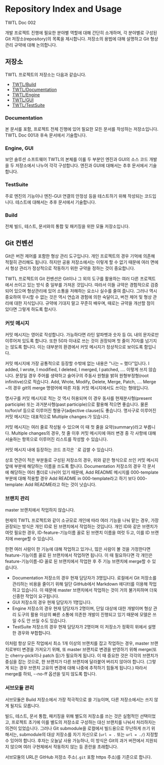 # Repository Index and Usage

TWTL Doc 002

개발 프로젝트 진행에 필요한 분야별 역할에 대해 간단히 소개하며, 각 분야별로 구성된 Git 저장소(repository)의 목록을 제시합니다. 저장소의 용법에 대해 설명하고 Git 형상 관리 규약에 대해 논의합니다.

## 저장소

TWTL 프로젝트의 저장소는 다음과 같습니다.

* [TWTL/Build](https://github.com/TWTL/Build)
* [TWTL/Documentation](https://github.com/TWTL/Documentation)
* [TWTL/Engine](https://github.com/TWTL/Engine)
* [TWTL/GUI](https://github.com/TWTL/GUI)
* [TWTL/TestSuite](https://github.com/TWTL/TestSuite)

### Documentation

본 문서를 포함, 프로젝트 전체 진행에 있어 필요한 모든 문서를 작성하는 저장소입니다. TWTL Doc 001과 후속 문서에서 기술합니다.

### Engine, GUI

보안 솔루션 소프트웨어 TWTL의 본체를 이룰 두 부분인 엔진과 GUI의 소스 코드 개발을 두 저장소에서 나누어 각각 구성합니다. 엔진과 GUI에 대해서는 추후 문서에서 기술합니다.

### TestSuite

주로 엔진의 기능이나 엔진-GUI 연결의 안정성 등을 테스트하기 위해 작성되는 코드입니다. 테스트에 대해서는 추후 문서에서 기술합니다.

### Build

전체 빌드, 테스트, 문서와의 통합 및 패키징을 위한 모듈 저장소입니다.

## Git 컨벤션

Git은 버전 제어를 포함한 형상 관리 도구입니다. 개인 프로젝트의 경우 기억에 의존해 적절히 관리해도 됩니다. 하지만 공용 저장소에서는 이렇게 할 수 없기 때문에 여러 면에서 형상 관리가 정상적으로 작동하기 위한 규약을 정하는 것이 중요합니다.

TWTL 프로젝트의 Git 컨벤션은 Git이나 그 외의 도구를 활용하는 여러 다른 프로젝트에서 쓰이고 있는 방식 중 일부를 가져온 것입니다. 따라서 이들 규약은 경험적으로 검증되어 있으며 형상관리에 있어 소통을 저해하는 요소나 실수를 줄여 줍니다. 그러나 역시 중요하여 무시할 수 없는 것은 역시 연습과 경험에 의한 숙달이고, 버전 제어 및 형상 관리에 대한 지식입니다. 규약에 기대지 말고 꾸준히 배우며, 때로는 규약을 개선할 점이 있다면 그렇게 하도록 합시다.

### 커밋 메시지

커밋 메시지는 영어로 작성합니다. 가능하다면 라틴 알파벳과 숫자 등 GL 내의 문자로만 이루어져 있도록 합니다. 또한 50자 이내로 쓰는 것이 권장되며 첫 줄이 70자를 넘기지는 않도록 합니다. 이는 대부분의 환경에서 커밋 메시지가 정상적으로 보이도록 함입니다.

커밋 메시지에 가장 공통적으로 등장할 수밖에 없는 내용은 "나는 ~ 했다"입니다. I added, I wrote, I modified, I deleted, I merged, I patched, …. 이렇게 쓰지 않습니다. 문장일 경우 주어를 생략하고 술어구의 주동사 원형을 밝혀 원형부정형(root infinitive)으로 적습니다. Add, Wrote, Modify, Delete, Merge, Patch, …. Merge ~의 경우 git의 merge 명령어에 따른 자동 커밋 메시지에서도 쓰이는 형태입니다.

명사구를 커밋 메시지로 적는 것 역시 허용되며 이 경우 동사를 현재분사형(present participle) 또는 과거분사형(past participle)으로 활용해 적으면 좋습니다. 물론 to/for/of 등으로 이루어진 형용구(adjective clause)도 좋습니다. 명사구로 이루어진 커밋 메시지는 대표적으로 Multiple changes:가 있습니다.

커밋 메시지는 여러 줄로 작성될 수 있으며 이 때 첫 줄을 요약(summary)라고 부릅니다. Multiple changes의 경우, 첫 줄 이후 커밋 메시지에 여러 변경 중 각 사항에 대해 서술하는 항목으로 이루어진 리스트를 작성할 수 있습니다.

커밋 메시지 내에 등장하는 코드 조각은 `` ` ``로 감쌀 수 있습니다.

상호 연관이 적은 부분들로 구성된 저장소의 경우, 위와 같은 형식으로 쓰인 커밋 메시지 앞에 부분에 해당하는 이름을 쓰도록 합니다. Documentation 저장소의 경우 각 문서에 해당하는 여러 폴더로 나뉘어 있기 때문에, Add README 메시지를 000-template 부분에 대해 적용할 경우 Add README in 000-template라고 하기 보다 000-template: Add README라고 하는 것이 낫습니다.

### 브랜치 관리

master 브랜치에서 작업하지 않습니다.

현재의 TWTL 프로젝트와 같이 소규모로 개인에 따라 여러 기능을 나눠 맡는 경우, 가장 권장되는 방식은 개인 ID로 된 브랜치에서 작업하는 것입니다. 개인 ID와 같은 브랜치가 여럿 필요한 경우, ID-feature-기능이름 꼴로 된 브랜치 이름을 여럿 두고, 이를 ID 브랜치에 merge할 수 있습니다.

한편 여러 사람이 한 기능에 대해 작업하고 있거나, 많은 사람이 볼 것을 가정한다면 feature-기능이름 꼴로 된 브랜치에서 작업하면 됩니다. 이 때 필요하다면 각 개인은 feature-기능이름-ID 꼴로 된 브랜치에서 작업한 후 주 기능 브랜치에 merge할 수 있습니다.

* Documentation 저장소의 경우 현재 담당자가 3명입니다. 로컬에서 Git 저장소를 관리하는 비용을 줄이기 위해 일단 GitHub에서 Markdown 에디터를 이용해 작업하고 있습니다. 이 때문에 master 브랜치에서 작업하는 것이 거의 불가피하며 더욱 신중한 작업이 요구됩니다.
* GUI 저장소의 경우 현재 담당자가 1명입니다.
* Engine 저장소의 경우 현재 담당자가 2명이며, 단일 대상에 대한 개발이며 형상 관리 도구의 활용 이상의 빠른 소통에 의존한 개발이 진행되고 있기 때문에 모델은 쓰일 수도 안 쓰일 수도 있습니다.
* TestSuite 저장소의 경우 현재 담당자가 2명이며 이 저장소가 정확히 위에서 설명한 경우와 부합합니다.

이처럼 항상 모든 작업에서 최소 1개 이상의 브랜치를 잡고 작업하는 경우, master 브랜치로부터 변경을 가져오기 위해, 또 master 브랜치로 변경을 반영하기 위해 merge(또는 cherry-pick이나 patch 등)가 필요하게 됩니다. 이 때 중요한 것은 각각의 브랜치가 중심을 잡는 것으로, 한 브랜치가 다른 브랜치에 달라붙어 버리지 않아야 합니다. (그렇게 되는 경우 브랜치 고유의 변경에 대해 나중에 추적하기 힘들게 됩니다.) 따라서 merge를 하되, --no-ff 옵션을 잊지 않도록 합니다.

### 서브모듈 관리

서브모듈은 Build 저장소에서 가장 적극적으로 쓸 기능이며, 다른 저장소에서는 쓰지 않게 될지도 모릅니다.

빌드, 테스트, 문서 통합, 패키징을 위해 별도의 저장소를 쓰는 것은 실험적인 선택이었고, 프로젝트 초기에 이를 별도의 저장소로 구성하는 대신 브랜치를 나눠서 처리하자는 의견이 있었습니다. 그러나 Git submodule을 로컬에서 빌드용으로 무난하게 쓰기 위해서는, submodule의 대상 저장소를 자기 자신으로 (`url = .` 또는 `url = ./`) 지정할 수 있어야 합니다. 후자는 오늘날 사용 가능하나, 이 방식은 Git의 과거 버전에서 지원되지 않으며 여러 구현체에서 작동하지 않는 등 혼란을 초래합니다.

서브모듈의 URL은 GitHub 저장소 주소(`.git` 포함 https 주소)를 기준으로 합니다.
